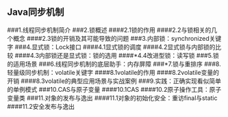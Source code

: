 ## Java同步机制

###1.线程同步机制简介
###2.锁概述
####2.1锁的作用
####2.2与锁相关的几个概念
####2.3锁的开销及其可能导致的问题
###3.内部锁：synchronized关键字
###4.显式锁：Lock接口
####4.1显式锁的调度
####4.2显式锁与内部锁的比较
####4.3内部锁还是显式锁：锁的选用
####*4.4改进型锁：读写锁
###5.锁的适用场景
###6.线程同步机制的底层助手：内存屏障
###*7.锁与重排序 
###8.轻量级同步机制：volatile关键字 
####8.1volatile的作用 
####8.2volatile变量的开销 
####8.3volatile的典型应用场景与实战案例 
###9.实践：正确实现看似简单的单例模式 
###10.CAS与原子变量 
####10.1CAS 
####10.2原子操作工具：原子变量类 
###11.对象的发布与逸出 
####11.1对象的初始化安全：重访final与static 
####11.2安全发布与逸出 